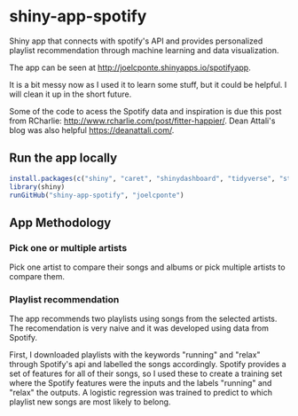 # shiny-app-spotify

Shiny app that connects with spotify's API and provides personalized playlist recommendation through machine learning and data visualization.

The app can be seen at http://joelcponte.shinyapps.io/spotifyapp.

It is a bit messy now as I used it to learn some stuff, but it could be helpful. I will clean it up in the short future.

Some of the code to acess the Spotify data and inspiration is due this post from RCharlie: http://www.rcharlie.com/post/fitter-happier/. Dean Attali's blog was also helpful https://deanattali.com/.

## Run the app locally

```r
install.packages(c("shiny", "caret", "shinydashboard", "tidyverse", "stringr", "lubridate", "plotly", "reshape2", "httr", "formattable", "highcharter", "RColorBrewer", "htmltools", "shinyjs"))
library(shiny)
runGitHub("shiny-app-spotify", "joelcponte") 
```
## App Methodology

### Pick one or multiple artists

Pick one artist to compare their songs and albums or pick multiple artists to compare them.

### Playlist recommendation

The app recommends two playlists using songs from the selected artists. The recomendation is very naive and it was developed using data from Spotify.

First, I downloaded playlists with the keywords "running" and "relax" through Spotify's api and labelled the songs accordingly. Spotify provides a set of features for all of their songs, so I used these to create a training set where the Spotify features were the inputs and the labels "running" and "relax" the outputs. A logistic regression was trained to predict to which playlist new songs are most likely to belong.
